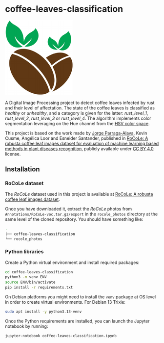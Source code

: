 # coffee-leaves-classification

![](./docs/src/images/coffee_beans.png)

A Digital Image Processing project to detect coffee leaves infected by rust and their level of affectation. The state of the coffee leaves is classified as *healthy* or *unhealthy*, and a category is given for the latter: *rust_level_1*, *rust_level_2*, *rust_level_3* or *rust_level_4*. The algorithm implements color segmentation leveraging on the Hue channel from the [HSV color space](https://en.wikipedia.org/wiki/HSL_and_HSV).

This project is based on the work made by [Jorge Parraga-Alava](mailto:jorge.parraga@usach.cl), Kevin Cusme, Angélica Loor and Esneider Santander, published in [RoCoLe: A robusta coffee leaf images dataset for evaluation of machine learning based methods in plant diseases recognition](https://doi.org/10.1016/j.dib.2019.104414), publicly available under [CC BY 4.0](https://creativecommons.org/licenses/by/4.0/) license.

## Installation

### RoCoLe dataset

The *RoCoLe* dataset used in this project is available at [RoCoLe: A robusta coffee leaf images dataset](https://data.mendeley.com/datasets/c5yvn32dzg/2).

Once you have downloaded it, extract the *RoCoLe* photos from `Annotations/RoCoLe-voc.tar.gz/export` in the `rocole_photos` directory at the same level of the cloned repository. You should have something like:

```bash
.
├── coffee-leaves-classification
└── rocole_photos
```

### Python libraries

Create a Python virtual environment and install required packages:

```bash
cd coffee-leaves-classification
python3 -m venv ENV
source ENV/bin/activate
pip install -r requirements.txt
```

On Debian platforms you might need to install the `venv` package at OS level in order to create virtual environments. For Debian 13 Trixie:

```bash
sudo apt install -y python3.13-venv
```

Once the Python requirements are installed, you can launch the Jupyter notebook by running:

```bash
jupyter-notebook coffee-leaves-classification.ipynb
```
